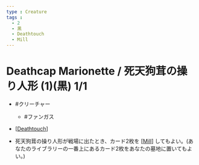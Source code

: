 ```yaml
---
type : Creature
tags : 
  - 2
  - 黒
  - Deathtouch
  - Mill
---
```

# Deathcap Marionette / 死天狗茸の操り人形 (1)(黒) 1/1

* #クリーチャー
  * #ファンガス

* [[Deathtouch]]
* 死天狗茸の操り人形が戦場に出たとき、カード2枚を [[Mill]] してもよい。(あなたのライブラリーの一番上にあるカード2枚をあなたの墓地に置いてもよい。)


[//begin]: # "Autogenerated link references for markdown compatibility"
[Deathtouch]: ../../KeywordAbilities/Deathtouch.md "Deathtouch / 接死"
[Mill]: ../../KeywordAbilities/Mill.md "Mill(N) / 切削(N)"
[//end]: # "Autogenerated link references"
